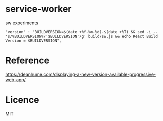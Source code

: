 # service-worker

sw experiments

```
"version" : "BUILDVERSION=$(date +%Y-%m-%d)-$(date +%T) && sed -i -- 's/%BUILDVERSION%/'$BUILDVERSION'/g' build/sw.js && echo React Build Version = $BUILDVERSION",
```

# Reference

https://deanhume.com/displaying-a-new-version-available-progressive-web-app/

# Licence

MIT
